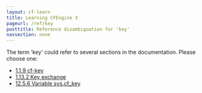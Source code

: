 ```yaml
---
layout: cf-learn
title: Learning CFEngine 3
pageurl: /ref/key
posttitle: Reference disambiguation for 'key'
navsection: none
---
```


The term 'key' could refer to several sections in the documentation. Please choose one:

- [1.1.9 cf-key](https://cfengine.com/manuals/cf3-reference#cf-key)
- [1.13.2 Key exchange](https://cfengine.com/manuals/cf3-reference#Key-exchange)
- [12.5.6 Variable sys.cf_key](https://cfengine.com/manuals/cf3-reference#Variable-sys.cf_key)
